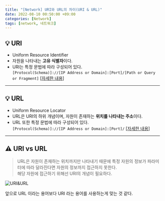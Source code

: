 ```yaml
---
title: "[Network] URI와 URL의 차이(URI & URL)"
date: 2022-08-10 00:50:00 +09:00
categories: [Network]
tags: [network, 네트워크]
---
```


## **💡 URI**

* Uniform Resource Identifier
* 자원을 나타내는 **고유 식별자**이다.
* URI는 특정 문법에 따라 구성되어 있다.<br/>
```[Protocol(Schema)]://[IP Address or Domain]:[Port]/[Path or Query or Fragment]``` [[자세한 내용](https://ko.wikipedia.org/wiki/%ED%86%B5%ED%95%A9_%EC%9E%90%EC%9B%90_%EC%8B%9D%EB%B3%84%EC%9E%90)]
------

## **💡 URL**

* Uniform Resource Locator
* URL은 URI의 하위 개념이며, 자원이 존재하는 **위치를 나타내는 주소**이다.
* URL 또한 특정 문법에 따라 구성되어 있다.<br/>
```[Protocol(Schema)]://[IP Address or Domain]:[Port]/``` [[자세한 내용](https://ko.wikipedia.org/wiki/URL)]
------

## **⚠️  URI vs URL**

> URL은 자원이 존재하는 위치까지만 나타내기 때문에 특정 자원의 정보가 파라미터에 따라 달라진다면 자원의 정보까지 접근하지 못한다.<br>
해당 자원에 접근하기 위해선 URI의 개념이 필요하다.

![URI&URL](/assets/img/network/network_0.png)

앞으로 URL 이라는 용어보다 URI 라는 용어를 사용하는게 맞는 것 같다.
